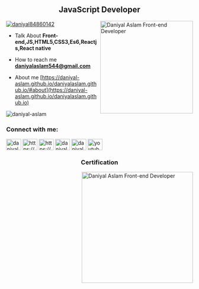 <h2 align="center">JavaScript Developer </h2>
<img src="https://www.computerhope.com/jargon/j/javascript.png" align="right" width="250" alt="Daniyal Aslam Front-end Developer"> 
<p align="left"> <a href="https://twitter.com/daniyal84860142" target="blank"><img src="https://img.shields.io/twitter/follow/daniyal84860142?logo=twitter&style=for-the-badge" alt="daniyal84860142" /></a> </p>
 
- Talk About **Front-end,JS,HTML5,CSS3,Es6,Reactjs,React native**

-  How to reach me **daniyalaslam544@gmail.com** 

-  About me [https://daniyal-aslam.github.io/daniyalaslam.github.io/#about](https://daniyal-aslam.github.io/daniyalaslam.github.io) 

<p>
 <img align="center" src="https://github-readme-stats.vercel.app/api/top-langs?username=daniyal-aslam&show_icons=true&locale=en&layout=compact" alt="daniyal-aslam" /></p>
 
<h3 align="left">Connect with me:</h3>
<p align="left">
<a href="https://twitter.com/daniyal84860142" target="blank"><img align="center" src="https://raw.githubusercontent.com/rahuldkjain/github-profile-readme-generator/master/src/images/icons/Social/twitter.svg" alt="daniyal84860142" height="30" width="40" /></a>
<a href="https://linkedin.com/in/https://www.linkedin.com/in/daniyal-aslam/" target="blank"><img align="center" src="https://raw.githubusercontent.com/rahuldkjain/github-profile-readme-generator/master/src/images/icons/Social/linked-in-alt.svg" alt="https://www.linkedin.com/in/daniyal-aslam/" height="30" width="40" /></a>
<a href="https://stackoverflow.com/users/https://stackoverflow.com/users/17183573/daniyal-aslam" target="blank"><img align="center" src="https://raw.githubusercontent.com/rahuldkjain/github-profile-readme-generator/master/src/images/icons/Social/stack-overflow.svg" alt="https://stackoverflow.com/users/17183573/daniyal-aslam" height="30" width="40" /></a>
<a href="https://fb.com/daniyal-aslam/100075382752521/" target="blank"><img align="center" src="https://raw.githubusercontent.com/rahuldkjain/github-profile-readme-generator/master/src/images/icons/Social/facebook.svg" alt="daniyal-aslam/100075382752521/" height="30" width="40" /></a>
<a href="https://instagram.com/daniyalasalm100" target="blank"><img align="center" src="https://raw.githubusercontent.com/rahuldkjain/github-profile-readme-generator/master/src/images/icons/Social/instagram.svg" alt="daniyalasalm100" height="30" width="40" /></a>
<a href="https://www.youtube.com/c/youtube.com/channel/ucc5o54of111n_jq1p_danfa" target="blank"><img align="center" src="https://raw.githubusercontent.com/rahuldkjain/github-profile-readme-generator/master/src/images/icons/Social/youtube.svg" alt="youtube.com/channel/ucc5o54of111n_jq1p_danfa" height="30" width="40" /></a>
</p>
 
 <h3 align="center" >Certification</h3>
 
<img src="https://lh3.googleusercontent.com/drive-viewer/AJc5JmRh00EMDhjCaM5-iq9VsjiueQbDG2ljiLeJuGrQQrndPAMatsa0cvwBmHAd-zTRzoPFSJIA0Yw=w1600-h789" align="right" width="300" alt="Daniyal Aslam Front-end Developer"> 


